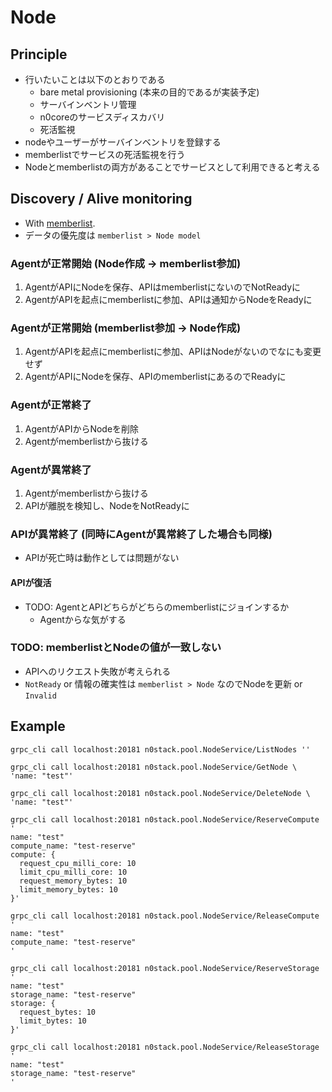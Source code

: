 # Node

## Principle

- 行いたいことは以下のとおりである
  - bare metal provisioning (本来の目的であるが実装予定)
  - サーバインベントリ管理
  - n0coreのサービスディスカバリ
  - 死活監視
- nodeやユーザーがサーバインベントリを登録する
- memberlistでサービスの死活監視を行う
- Nodeとmemberlistの両方があることでサービスとして利用できると考える

## Discovery / Alive monitoring

- With [memberlist](https://github.com/hashicorp/memberlist).
- データの優先度は `memberlist > Node model`

### Agentが正常開始 (Node作成 -> memberlist参加)

1. AgentがAPIにNodeを保存、APIはmemberlistにないのでNotReadyに
2. AgentがAPIを起点にmemberlistに参加、APIは通知からNodeをReadyに

### Agentが正常開始 (memberlist参加 -> Node作成)

1. AgentがAPIを起点にmemberlistに参加、APIはNodeがないのでなにも変更せず
2. AgentがAPIにNodeを保存、APIのmemberlistにあるのでReadyに

### Agentが正常終了

1. AgentがAPIからNodeを削除
2. Agentがmemberlistから抜ける

### Agentが異常終了

1. Agentがmemberlistから抜ける
2. APIが離脱を検知し、NodeをNotReadyに

### APIが異常終了 (同時にAgentが異常終了した場合も同様)

- APIが死亡時は動作としては問題がない

#### APIが復活

- TODO: AgentとAPIどちらがどちらのmemberlistにジョインするか
  - Agentからな気がする

### TODO: memberlistとNodeの値が一致しない

- APIへのリクエスト失敗が考えられる
- `NotReady` or 情報の確実性は `memberlist > Node` なのでNodeを更新 or `Invalid`

## Example

```
grpc_cli call localhost:20181 n0stack.pool.NodeService/ListNodes ''
```

```
grpc_cli call localhost:20181 n0stack.pool.NodeService/GetNode \
'name: "test"'
```

```
grpc_cli call localhost:20181 n0stack.pool.NodeService/DeleteNode \
'name: "test"'
```

```
grpc_cli call localhost:20181 n0stack.pool.NodeService/ReserveCompute '
name: "test"
compute_name: "test-reserve"
compute: {
  request_cpu_milli_core: 10
  limit_cpu_milli_core: 10
  request_memory_bytes: 10
  limit_memory_bytes: 10
}'
```

```
grpc_cli call localhost:20181 n0stack.pool.NodeService/ReleaseCompute '
name: "test"
compute_name: "test-reserve"
'
```

```
grpc_cli call localhost:20181 n0stack.pool.NodeService/ReserveStorage '
name: "test"
storage_name: "test-reserve"
storage: {
  request_bytes: 10
  limit_bytes: 10
}'
```

```
grpc_cli call localhost:20181 n0stack.pool.NodeService/ReleaseStorage '
name: "test" 
storage_name: "test-reserve" 
'
```

